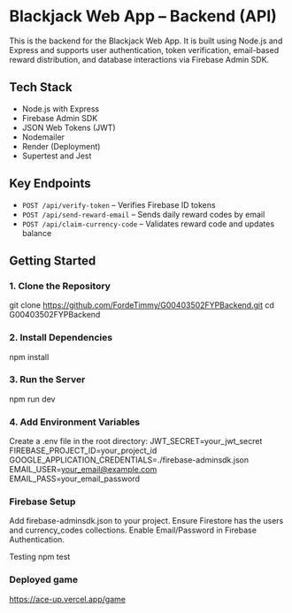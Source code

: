 
# Blackjack Web App – Backend (API)

This is the backend for the Blackjack Web App. It is built using Node.js and Express and supports user authentication, token verification, email-based reward distribution, and database interactions via Firebase Admin SDK.

## Tech Stack

- Node.js with Express
- Firebase Admin SDK
- JSON Web Tokens (JWT)
- Nodemailer
- Render (Deployment)
- Supertest and Jest

## Key Endpoints

- `POST /api/verify-token` – Verifies Firebase ID tokens
- `POST /api/send-reward-email` – Sends daily reward codes by email
- `POST /api/claim-currency-code` – Validates reward code and updates balance

## Getting Started

### 1. Clone the Repository

git clone https://github.com/FordeTimmy/G00403502FYPBackend.git
cd G00403502FYPBackend

### 2. Install Dependencies
npm install

### 3. Run the Server
npm run dev

### 4. Add Environment Variables
Create a .env file in the root directory:
JWT_SECRET=your_jwt_secret
FIREBASE_PROJECT_ID=your_project_id
GOOGLE_APPLICATION_CREDENTIALS=./firebase-adminsdk.json
EMAIL_USER=your_email@example.com
EMAIL_PASS=your_email_password

### Firebase Setup
Add firebase-adminsdk.json to your project.
Ensure Firestore has the users and currency_codes collections.
Enable Email/Password in Firebase Authentication.

Testing
npm test

### Deployed game
https://ace-up.vercel.app/game
